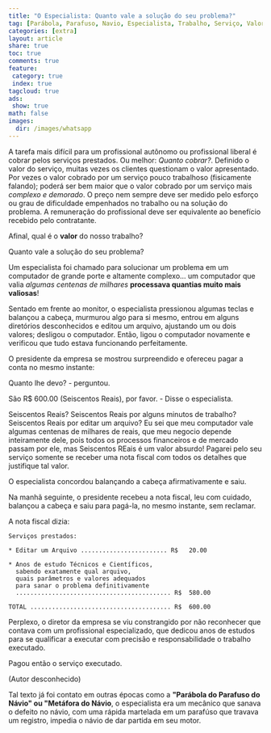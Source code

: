 ```yaml
---
title: "O Especialista: Quanto vale a solução do seu problema?"
tag: [Parábola, Parafuso, Navio, Especialista, Trabalho, Serviço, Valorização, Respeito]
categories: [extra]
layout: article
share: true
toc: true
comments: true
feature:
 category: true
 index: true
tagcloud: true
ads: 
 show: true
math: false
images:
  dir: /images/whatsapp
---
```


A tarefa mais difícil para um profissional autônomo ou profissional liberal é cobrar pelos serviços prestados. Ou melhor: *Quanto cobrar?*. Definido o valor do serviço, muitas vezes os clientes questionam o valor apresentado. Por vezes o valor cobrado por um serviço pouco trabalhoso (fisicamente falando); poderá ser bem maior que o valor cobrado por um serviço mais *complexo e demorado*. O preço nem sempre deve ser medido pelo esforço ou grau de dificuldade empenhados no trabalho ou na solução do problema. A remuneração do profissional deve ser equivalente ao benefício recebido pelo contratante.

<!--more-->

Afinal, qual é o **valor** do nosso trabalho?
              
Quanto vale a solução do seu problema?

Um especialista foi chamado para solucionar um problema em um computador de grande porte e altamente complexo... um computador que valia *algumas centenas de milhares* **processava quantias muito mais valiosas**!

Sentado em frente ao monitor, o especialista pressionou algumas teclas e balançou a cabeça, murmurou algo para si mesmo, entrou em alguns diretórios desconhecidos e editou um arquivo, ajustando um ou dois valores; desligou o computador. Então, ligou o computador novamente e verificou que tudo estava funcionando perfeitamente.
              
O presidente da empresa se mostrou surpreendido e ofereceu pagar a conta no mesmo instante:
              
Quanto lhe devo? - perguntou.

São R$ 600.00 (Seiscentos Reais), por favor. - Disse o especialista.

Seiscentos Reais? Seiscentos Reais por alguns minutos de trabalho? Seiscentos Reais por editar um arquivo? Eu sei que meu computador vale algumas centenas de milhares de reais, que meu negocio depende inteiramente dele, pois todos os processos financeiros e de mercado passam por ele, mas Seiscentos REais é um valor absurdo! Pagarei pelo seu serviço somente se receber uma nota fiscal com todos os detalhes que justifique tal valor. 
              
O especialista concordou balançando a cabeça afirmativamente e saiu.
              
Na manhã seguinte, o presidente recebeu a nota fiscal, leu com cuidado, balançou a cabeça e saiu para pagá-la, no mesmo instante, sem reclamar.

A nota fiscal dizia: 

```
Serviços prestados:            

* Editar um Arquivo ........................ R$   20.00

* Anos de estudo Técnicos e Científicos, 
  sabendo exatamente qual arquivo, 
  quais parâmetros e valores adequados 
  para sanar o problema definitivamente 
  ........................................... R$  580.00

TOTAL ....................................... R$  600.00
```

Perplexo, o diretor da empresa se viu constrangido por não reconhecer que contava com um profissional especializado, que dedicou anos de estudos para se qualificar a executar com precisão e responsabilidade o trabalho executado.

Pagou então o serviço executado.

(Autor desconhecido)

Tal texto já foi contato em outras épocas como a **"Parábola do Parafuso do Návio" ou "Metáfora do Návio**, o especialista era um mecânico que sanava o defeito no návio, com uma rápida martelada em um parafúso que travava um registro, impedia o návio de dar partida em seu motor.

